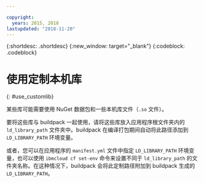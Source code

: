 ```yaml
---

copyright:
  years: 2015, 2018
lastupdated: "2018-11-20"
---
```


{:shortdesc: .shortdesc}
{:new_window: target="_blank"}
{:codeblock: .codeblock}


# 使用定制本机库
{: #use_customlib}

某些库可能需要使用 NuGet 数据包和一些本机库文件（`.so` 文件）。  

要将这些库与 buildpack 一起使用，请将这些库放入应用程序根文件夹内的 `ld_library_path` 文件夹中。buildpack 在编译打包期间自动将此路径添加到 `LD_LIBRARY_PATH` 环境变量。  

或者，您可以在应用程序的 `manifest.yml` 文件中指定 `LD_LIBRARY_PATH` 环境变量，也可以使用 `ibmcloud cf set-env` 命令来设置不同于 `ld_library_path` 的文件夹名称。在这种情况下，buildpack 会将此定制路径附加到 buildpack 生成的 `LD_LIBRARY_PATH`。
